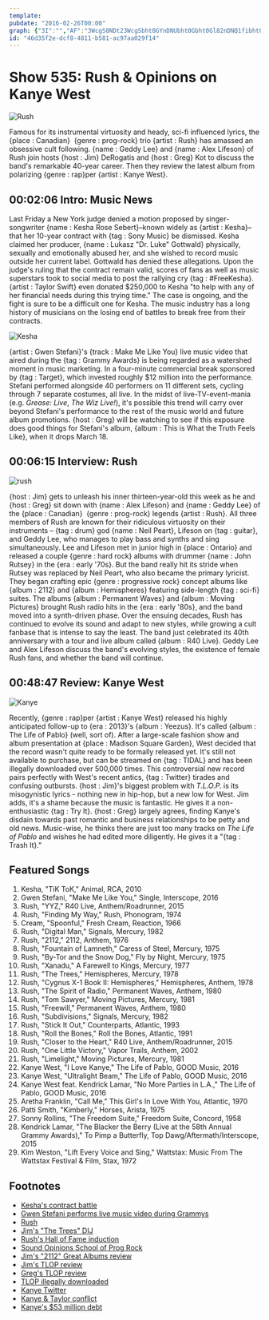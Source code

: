```yaml
---
template: 
pubdate: "2016-02-26T00:00"
graph: {"3I":"","AF":"3WcgS8NDt23WcgSbht0GYnDNUbht0Gbht0Gl82nDNQ1fibht0G1xoGvNQ1fibht0Gzf67gbht0GkBTxl1xoGvbht0GBHiHtbht0G217ssbht0GBBtG1bht0GZDpVabht0GBJsBnZDpVa5C3MdBHiHt5C3Mdzf67g5C3MdkBTxl1xoGvjnX40","29B":"BAy8PBMefyBAy8Pgs9MNBAy8PXNmVWBAy8PhmnPidhnxegs9MNBQsAMgs9MNX6cfddhnxeBHm1GBQsAM"}
id: "46d35f2e-dcf8-4811-b581-ac97aa029f14"
---
```






# Show 535: Rush & Opinions on Kanye West

![Rush](https://static.soundopinions.org/images/2016/rush_web.jpg)

Famous for its instrumental virtuosity and heady, sci-fi influenced lyrics, the {place : Canadian}  {genre : prog-rock} trio {artist : Rush} has amassed an obsessive cult following. {name : Geddy Lee} and {name : Alex Lifeson} of Rush join hosts {host : Jim} DeRogatis and {host : Greg} Kot to discuss the band's remarkable 40-year career. Then they review the latest album from polarizing {genre : rap}per {artist : Kanye West}.



## 00:02:06 Intro: Music News

Last Friday a New York judge denied a motion proposed by singer-songwriter {name : Kesha Rose Sebert}–known widely as {artist : Kesha}–that her 10-year contract with {tag : Sony Music} be dismissed. Kesha claimed her producer, {name : Lukasz "Dr. Luke" Gottwald} physically, sexually and emotionally abused her, and she wished to record music outside her current label. Gottwald has denied these allegations. Upon the judge's ruling that the contract remain valid, scores of fans as well as music superstars took to social media to post the rallying cry {tag : #FreeKesha}. {artist : Taylor Swift} even donated $250,000 to Kesha "to help with any of her financial needs during this trying time." The case is ongoing, and the fight is sure to be a difficult one for Kesha. The music industry has a long history of musicians on the losing end of battles to break free from their contracts.

![Kesha](https://static.soundopinions.org/assets/535/3I0.jpg)

{artist : Gwen Stefani}'s {track : Make Me Like You} live music video that aired during the {tag : Grammy Awards} is being regarded as a watershed moment in music marketing. In a four-minute commercial break sponsored by {tag : Target}, which invested roughly $12 million into the performance. Stefani performed alongside 40 performers on 11 different sets, cycling through 7 separate costumes, all live. In the midst of live-TV-event-mania (e.g. *Grease: Live*, *The Wiz Live!*), it's possible this trend will carry over beyond Stefani's performance to the rest of the music world and future album promotions. {host : Greg} will be watching to see if this exposure does good things for Stefani's album, {album : This is What the Truth Feels Like}, when it drops March 18.



## 00:06:15 Interview: Rush

![rush](https://static.soundopinions.org/assets/535/AF0.jpg)

{host : Jim} gets to unleash his inner thirteen-year-old this week as he and {host : Greg} sit down with {name : Alex Lifeson} and {name : Geddy Lee} of the {place : Canadian}  {genre : prog-rock} legends {artist : Rush}. All three members of Rush are known for their ridiculous virtuosity on their instruments – {tag : drum} god {name : Neil Peart}, Lifeson on {tag : guitar}, and Geddy Lee, who manages to play bass and synths and sing simultaneously. Lee and Lifeson met in junior high in {place : Ontario} and released a couple {genre : hard rock} albums with drummer {name : John Rutsey} in the {era : early '70s}. But the band really hit its stride when Rutsey was replaced by Neil Peart, who also became the primary lyricist. They began crafting epic {genre : progressive rock} concept albums like {album : 2112} and {album : Hemispheres} featuring side-length {tag : sci-fi} suites. The albums {album : Permanent Waves} and {album : Moving Pictures} brought Rush radio hits in the {era : early '80s}, and the band moved into a synth-driven phase. Over the ensuing decades, Rush has continued to evolve its sound and adapt to new styles, while growing a cult fanbase that is intense to say the least. The band just celebrated its 40th anniversary with a tour and live album called {album : R40 Live}. Geddy Lee and Alex Lifeson discuss the band's evolving styles, the existence of female Rush fans, and whether the band will continue.



## 00:48:47 Review: Kanye West

![Kanye](https://static.soundopinions.org/assets/535/29B0.jpg)

Recently, {genre : rap}per {artist : Kanye West} released his highly anticipated follow-up to {era : 2013}'s {album : Yeezus}. It's called {album : The Life of Pablo} (well, sort of). After a large-scale fashion show and album presentation at {place : Madison Square Garden}, West decided that the record wasn't quite ready to be formally released yet. It's still not available to purchase, but can be streamed on {tag : TIDAL} and has been illegally downloaded over 500,000 times. This controversial new record pairs perfectly with West's recent antics, {tag : Twitter} tirades and confusing outbursts. {host : Jim}'s biggest problem with *T.L.O.P.* is its misogynistic lyrics - nothing new in hip-hop, but a new low for West. Jim adds, it's a shame because the music is fantastic. He gives it a non-enthusiastic {tag : Try It}. {host : Greg} largely agrees, finding Kanye's disdain towards past romantic and business relationships to be petty and old news. Music-wise, he thinks there are just too many tracks on *The Life of Pablo* and wishes he had edited more diligently. He gives it a "{tag : Trash It}."



## Featured Songs

1. Kesha, "TiK ToK," Animal, RCA, 2010
2. Gwen Stefani, "Make Me Like You," Single, Interscope, 2016
3. Rush, "YYZ," R40 Live, Anthem/Roadrunner, 2015
4. Rush, "Finding My Way," Rush, Phonogram, 1974
5. Cream, "Spoonful," Fresh Cream, Reaction, 1966
6. Rush, "Digital Man," Signals, Mercury, 1982
7. Rush, "2112," 2112, Anthem, 1976
8. Rush, "Fountain of Lamneth," Caress of Steel, Mercury, 1975
9. Rush, "By-Tor and the Snow Dog," Fly by Night, Mercury, 1975
10. Rush, "Xanadu," A Farewell to Kings, Mercury, 1977
11. Rush, "The Trees," Hemispheres, Mercury, 1978
12. Rush, "Cygnus X-1 Book II: Hemispheres," Hemispheres, Anthem, 1978
13. Rush, "The Spirit of Radio," Permanent Waves, Anthem, 1980
14. Rush, "Tom Sawyer," Moving Pictures, Mercury, 1981
15. Rush, "Freewill," Permanent Waves, Anthem, 1980
16. Rush, "Subdivisions," Signals, Mercury, 1982
17. Rush, "Stick It Out," Counterparts, Atlantic, 1993
18. Rush, "Roll the Bones," Roll the Bones, Atlantic, 1991
19. Rush, "Closer to the Heart," R40 Live, Anthem/Roadrunner, 2015
20. Rush, "One Little Victory," Vapor Trails, Anthem, 2002
21. Rush, "Limelight," Moving Pictures, Mercury, 1981
22. Kanye West, "I Love Kanye," The Life of Pablo, GOOD Music, 2016
23. Kanye West, "Ultralight Beam," The Life of Pablo, GOOD Music, 2016
24. Kanye West feat. Kendrick Lamar, "No More Parties in L.A.," The Life of Pablo, GOOD Music, 2016
25. Aretha Franklin, "Call Me," This Girl's In Love With You, Atlantic, 1970
26. Patti Smith, "Kimberly," Horses, Arista, 1975
27. Sonny Rollins, "The Freedom Suite," Freedom Suite, Concord, 1958
28. Kendrick Lamar, "The Blacker the Berry (Live at the 58th Annual Grammy Awards)," To Pimp a Butterfly, Top Dawg/Aftermath/Interscope, 2015
29. Kim Weston, "Lift Every Voice and Sing," Wattstax: Music From The Wattstax Festival & Film, Stax, 1972



## Footnotes

- [Kesha's contract battle](http://www.nytimes.com/2016/02/24/arts/music/kesha-dr-luke.html?_r=0)
- [Gwen Stefani performs live music video during Grammys](http://www.rollingstone.com/music/news/gwen-stefani-creates-make-me-like-you-video-during-grammys-20160215)
- [Rush](http://www.rush.com/)
- [Jim's "The Trees" DIJ](/show/13/#rush)
- [Rush's Hall of Fame induction](/show/381/#rush)
- [Sound Opinions School of Prog Rock](/show/207/)
- [Jim's "2112" Great Albums review](http://www.jimdero.com/News2002/GreatJan272112.htm)
- [Jim's TLOP review](http://www.wbez.org/blogs/jim-derogatis/2016-02/problem-kanye-114958)
- [Greg's TLOP review](http://www.chicagotribune.com/entertainment/music/kot/ct-kanye-west-pablo-review-ent-0217-20160215-column.html)
- [TLOP illegally downloaded](http://consequenceofsound.net/2016/02/kanye-wests-life-of-pablo-has-been-illegally-downloaded-over-500000-times/)
- [Kanye Twitter](https://twitter.com/kanyewest)
- [Kanye & Taylor conflict](http://www.usatoday.com/story/life/music/2016/02/24/kanye-west-bob-ezrin-twitter-rant-new-song-new-song-einstein/80845172/)
- [Kanye's $53 million debt](http://www.vanityfair.com/news/2016/02/kanye-west-53-million-dollar-debt-explained)
